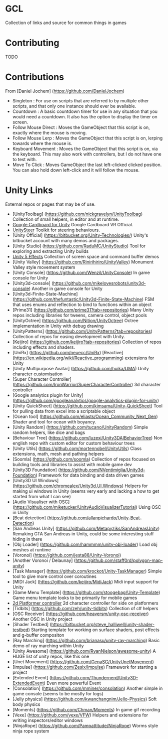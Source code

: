 # GCL
Collection of links and source for common things in games
# Contributing
TODO

# Contributions
From [Daniel Jochem] (https://github.com/DanielJochem)
- Singleton : For use on scripts that are referred to by multiple other scripts, and that only one instance should ever be available.
- Countdown : A basic countdown timer for use in any situation that you would need a countdown.  It also has the option to display the timer on screen.
- Follow Mouse Direct : Moves the GameObject that this script is on, exactly where the mouse is moving.
- Follow Mouse Lerp : Moves the GameObject that this script is on, lerping towards where the mouse is.
- Keyboard Movement : Moves the GameObject that this script is on, via the keyboard. This may also work with controllers, but I do not have one to test with.
- Move To Click : Moves GameObject the last left-clicked clicked position. You can also hold down left-click and it will follow the mouse.

# Unity Links
External repos or pages that may be of use.
- [UnityToolbag] (https://github.com/nickgravelyn/UnityToolbag) Collection of small helpers, in editor and at runtime.
- [Google Cardboard for Unity](https://github.com/googlesamples/cardboard-unity) Google Cardboard VR Official.
- [UnitySteer](https://github.com/ricardojmendez/UnitySteer) Toolkit for steering behaviours.
- [Unity Official] (https://bitbucket.org/Unity-Technologies/) Unity's bitbucket account with many demos and packages.
- [Unity Studio] (https://github.com/RaduMC/UnityStudio) Tool for exploring and extracting Unity builds
- [Unity 5 Effects](https://github.com/i-saint/Unity5Effects) Collection of screen space and command buffer demos
- [Unity Valley] (https://github.com/Rinirihiriro/UnityValley) Monument Valley style movement system
- [Unity Console] (https://github.com/Wenzil/UnityConsole) In game console for Unity
- [Unity3d-console] (https://github.com/mikelovesrobots/unity3d-console) Another in game console for Unity
- [Unity3d-Finite-State-Machine] (https://github.com/thefuntastic/Unity3d-Finite-State-Machine) FSM that uses enums and reflection to bind to functions within an object
- [Prime31] (https://github.com/prime31?tab=repositories) Many Unity repos including libraries for tweens, camera control, object pools
- [UnityOctree] (https://github.com/Nition/UnityOctree) Octree implementation in Unity with debug drawing
- [UnityPatterns] (https://github.com/UnityPatterns?tab=repositories) Collection of repos for easing development with Unity.
- [Keijiro] (https://github.com/keijiro?tab=repositories) Collection of repos including effects and shaders.
- [UniRx] (https://github.com/neuecc/UniRx) [Reactive] (https://en.wikipedia.org/wiki/Reactive_programming) extensions for Unity
- [Unity Multipurpose Avatar] (https://github.com/huika/UMA) Unity character customisation
- [Super Character Controller] (https://github.com/IronWarrior/SuperCharacterController) 3d character controller
- [Google analytics plugin for Unity] (https://github.com/googleanalytics/google-analytics-plugin-for-unity)
- [Unity QuickSheet] (https://github.com/kimsama/Unity-QuickSheet) Tool for pulling data from excel into a scriptable object
- [Ocean tool] (https://github.com/eliasts/Ocean_Community_Next_Gen) Shader and tool for ocean with boyancy.
- [Unity Random] (https://github.com/tucano/UnityRandom) Simple random helpers, like dice and bags
- [Behaviour Tree] (https://github.com/luzexi/Unity3DAIBehaviorTree) Non english repo with custom editor for custom behaviour trees
- [Unity Utils] (https://github.com/mortennobel/UnityUtils) Class extensions, math, mesh and pathing helpers
- [Soomla] (https://github.com/soomla) Collection of repos focused on building tools and libraries to assist with mobile game dev
- [Unity3D Foundation] (https://github.com/NVentimiglia/Unity3d-Foundation) Framework for data binding and data driven games
- [Unity3D UI Windows] (https://github.com/chromealex/Unity3d.UI.Windows) Helpers for making ui windows in Unity (seems very early and lacking a how to get started from what I can see)
- [Audio Visualiser with OSC] (https://github.com/miketucker/UnityAudioVisualizerTutorial) Using OSC in Unity
- [Beat detection] (https://github.com/allanpichardo/Unity-Beat-Detection)
- [San Andreas Unity] (https://github.com/Metapyziks/SanAndreasUnity) Remaking GTA San Andreas in Unity, could be some interesting stuff hiding in there
- [Obj Loader] (https://github.com/hammmm/unity-obj-loader) Load obj meshes at runtime
- [Voronoi] (https://github.com/jesta88/Unity-Voronoi) 
- [Another Voronoi / Delaunay] (https://github.com/staff0rd/polygon-map-unity) 
- [Task Manager] (https://github.com/krockot/Unity-TaskManager) Simple tool to give more control over coroutines
- [MIDI Jack] (https://github.com/keijiro/MidiJack) Midi input support for Unity
- [Game Menu Template] (https://github.com/stoogebag/Unity-Template) Game menu template looks to be primarily for mobile games
- [2d Platformer controller](https://github.com/cjddmut/Unity-2D-Platformer-Controller) 2d character controller for side on platformers
- [Tidbits] (https://github.com/zeh/unity-tidbits) Collection of c# helpers
- [OSC Receiver] (https://github.com/heaversm/unity-osc-receiver) Another OSC in Unity project
- [Shader Testbed] (https://bitbucket.org/steve_halliwell/unity-shader-testbed) Starting template for working on surface shaders, post effects and g-buffer compositon
- [Ray Marching] (https://github.com/brianasu/unity-ray-marching) Basic demo of ray marching within Unity
- [Unity Awesome] (https://github.com/RyanNielson/awesome-unity) A HUGE list of unity repos, like this one
- [Unet Movement] (https://github.com/GenaSG/UnityUnetMovement)
- [Impulse] (https://github.com/Zesix/Impulse) Framework for starting a project
- [Extended Event] (https://github.com/Thundernerd/Unity3D-ExtendedEvent) Even more powerful Event
- [Consolation] (https://github.com/mminer/consolation) Another simple in game console (seems to be mostly for logs)
- [Jelly physics] (https://github.com/kwanchangnim/Jello-Physics) Soft body physics
- [Moments] (https://github.com/Chman/Moments) In game gif recording
- [Vexe] (https://github.com/vexe/VFW) Helpers and extensions for writing inspectors/editor windows
- [NinjaRope] (https://github.com/Pampattitude/NinjaRope) Worms style ninja rope system
